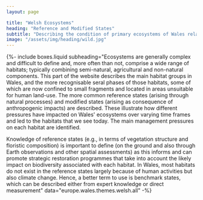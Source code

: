 ```yaml
---
layout: page

title: "Welsh Ecosystems"
heading: "Reference and Modified States"
subtitle: "Describing the condition of primary ecosystems of Wales relative to benchmarks"
image: "/assets/img/heading/wild.jpg"
---
```


{%-
include boxes.liquid
subheading="Ecosystems are generally complex and difficult to define and, more often than not, comprise a wide range of habitats; typically combining semi-natural, agricultural and non-natural components. This part of the website describes the main habitat groups in Wales, and the more recognisable seral phases of those habitats, some of which are now confined to small fragments and located in areas unsuitable for human land-use. The more common reference states (arising through natural processes) and modified states (arising as consequence of anthropogenic impacts) are described. These illustrate how different pressures have impacted on Wales' ecosystems over varying time frames and led to the habitats that we see today. The main management pressures on each habitat are identified.

Knowledge of reference states (e.g., in terms of vegetation structure and floristic composition) is important to define (on the ground and also through Earth observations and other spatial assessments) as this informs and can promote strategic restoration programmes that take into account the likely impact on biodiversity associated with each habitat.  In Wales, most habitats do not exist in the reference states largely because of human activities but also climate change.  Hence, a better term to use is benchmark states, which can be described either from expert knowledge or direct measurement"
data="europe.wales.themes.welsh.all"
-%}
